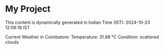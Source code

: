 # My Project

This content is dynamically generated in Indian Time (IST): 2024-10-23 12:08:18 IST


Current Weather in Coimbatore:
Temperature: 31.88 °C
Condition: scattered clouds
